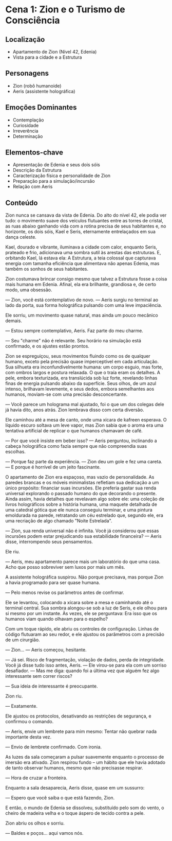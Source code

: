 # Cena 1: Zion e o Turismo de Consciência

## Localização
- Apartamento de Zion (Nível 42, Edenia)
- Vista para a cidade e a Estrutura

## Personagens
- Zion (robô humanoide)
- Aeris (assistente holográfica)

## Emoções Dominantes
- Contemplação
- Curiosidade
- Irreverência
- Determinação

## Elementos-chave
- Apresentação de Edenia e seus dois sóis
- Descrição da Estrutura
- Caracterização física e personalidade de Zion
- Preparação para a simulação/incursão
- Relação com Aeris

## Conteúdo

Zion nunca se cansava da vista de Edenia. Do alto do nível 42, ele podia ver tudo: o movimento suave dos veículos flutuantes entre as torres de cristal, as ruas abaixo ganhando vida com a rotina precisa de seus habitantes e, no horizonte, os dois sóis, Kael e Seris, eternamente entrelaçados em sua dança celeste.  

Kael, dourado e vibrante, iluminava a cidade com calor, enquanto Seris, prateado e frio, adicionava uma sombra sutil às arestas das estruturas. E, orbitando Kael, lá estava ela: A Estrutura, a teia colossal que capturava energia com tamanha eficiência que alimentava não apenas Edenia, mas também os sonhos de seus habitantes.  

Zion costumava brincar consigo mesmo que talvez a Estrutura fosse a coisa mais humana em Edenia. Afinal, ela era brilhante, grandiosa e, de certo modo, uma obsessão.  

— Zion, você está contemplativo de novo. — Aeris surgiu no terminal ao lado da porta, sua forma holográfica pulsando com uma leve impaciência.  

Ele sorriu, um movimento quase natural, mas ainda um pouco mecânico demais.  

— Estou sempre contemplativo, Aeris. Faz parte do meu charme.  

— Seu "charme" não é relevante. Seu horário na simulação está confirmado, e os ajustes estão prontos.  

Zion se espreguiçou, seus movimentos fluindo como os de qualquer humano, exceto pela precisão quase imperceptível em cada articulação. Sua silhueta era inconfundivelmente humana: um corpo esguio, mas forte, com ombros largos e postura relaxada. O que o traía eram os detalhes. A pele, embora texturizada, era translúcida sob luz forte, revelando linhas finas de energia pulsando abaixo da superfície. Seus olhos, de um azul intenso, brilhavam levemente, e seus dedos, embora semelhantes aos humanos, moviam-se com uma precisão desconcertante.  

— Você parece um holograma mal ajustado, foi o que um dos colegas dele já havia dito, anos atrás. Zion lembrava disso com certa diversão.  

Ele caminhou até a mesa de canto, onde uma xícara de kafreen esperava. O líquido escuro soltava um leve vapor, mas Zion sabia que o aroma era uma tentativa artificial de replicar o que humanos chamavam de café.  

— Por que você insiste em beber isso? — Aeris perguntou, inclinando a cabeça holográfica como fazia sempre que não compreendia suas escolhas.  

— Porque faz parte da experiência. — Zion deu um gole e fez uma careta. — E porque é horrível de um jeito fascinante.  

O apartamento de Zion era espaçoso, mas vazio de personalidade. As paredes brancas e os móveis minimalistas refletiam sua dedicação a um único propósito: financiar suas incursões. Ele preferia gastar sua renda universal explorando o passado humano do que decorando o presente. Ainda assim, havia detalhes que revelavam algo sobre ele: uma coleção de livros holográficos sobre a história humana, uma maquete detalhada de uma catedral gótica que ele nunca conseguiu terminar, e uma pintura emoldurada na parede, retratando um céu estrelado que, segundo ele, era uma recriação de algo chamado "Noite Estrelada".  

— Zion, sua renda universal não é infinita. Você já considerou que essas incursões podem estar prejudicando sua estabilidade financeira? — Aeris disse, interrompendo seus pensamentos.  

Ele riu.  

— Aeris, meu apartamento parece mais um laboratório do que uma casa. Acho que posso sobreviver sem luxos por mais um mês.  

A assistente holográfica suspirou. Não porque precisava, mas porque Zion a havia programado para ser quase humana.  

— Pelo menos revise os parâmetros antes de confirmar.  

Ele se levantou, colocando a xícara sobre a mesa e caminhando até o terminal central. Sua sombra alongou-se sob a luz de Seris, e ele olhou para si mesmo por um instante. Às vezes, ele se perguntava: Era isso que os humanos viam quando olhavam para o espelho?  

Com um toque rápido, ele abriu os controles de configuração. Linhas de código flutuaram ao seu redor, e ele ajustou os parâmetros com a precisão de um cirurgião.  

— Zion... — Aeris começou, hesitante.  

— Já sei. Risco de fragmentação, violação de dados, perda de integridade. Você já disse tudo isso antes, Aeris. — Ele virou-se para ela com um sorriso desafiador. — Mas me diga: quando foi a última vez que alguém fez algo interessante sem correr riscos?  

— Sua ideia de interessante é preocupante.  

Zion riu.  

— Exatamente.  

Ele ajustou os protocolos, desativando as restrições de segurança, e confirmou o comando.  

— Aeris, envie um lembrete para mim mesmo: Tentar não quebrar nada importante desta vez.  

— Envio de lembrete confirmado. Com ironia.  

As luzes da sala começaram a pulsar suavemente enquanto o processo de imersão era ativado. Zion respirou fundo – um hábito que ele havia adotado de tanto observar humanos, mesmo que não precisasse respirar.  

— Hora de cruzar a fronteira.  

Enquanto a sala desaparecia, Aeris disse, quase em um sussurro:  

— Espero que você saiba o que está fazendo, Zion.  

E então, o mundo de Edenia se dissolveu, substituído pelo som do vento, o cheiro de madeira velha e o toque áspero de tecido contra a pele.  

Zion abriu os olhos e sorriu.  

— Baldes e poços... aqui vamos nós.